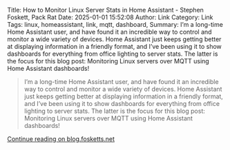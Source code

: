 Title: How to Monitor Linux Server Stats in Home Assistant - Stephen Foskett, Pack Rat
Date: 2025-01-01 15:52:08
Author: Link
Category: Link
Tags: linux, homeassistant, link, mqtt, dashboard, 
Summary: I’m a long-time Home Assistant user, and have found it an incredible way to control and monitor a wide variety of devices. Home Assistant just keeps getting better at displaying information in a friendly format, and I’ve been using it to show dashboards for everything from office lighting to server stats. The latter is the focus for this blog post: Monitoring Linux servers over MQTT using Home Assistant dashboards!

> I’m a long-time Home Assistant user, and have found it an incredible way to control and monitor a wide variety of devices. Home Assistant just keeps getting better at displaying information in a friendly format, and I’ve been using it to show dashboards for everything from office lighting to server stats. The latter is the focus for this blog post: Monitoring Linux servers over MQTT using Home Assistant dashboards!

[Continue reading on blog.fosketts.net](https://blog.fosketts.net/2024/12/30/how-to-monitor-linux-server-stats-in-home-assistant/)
